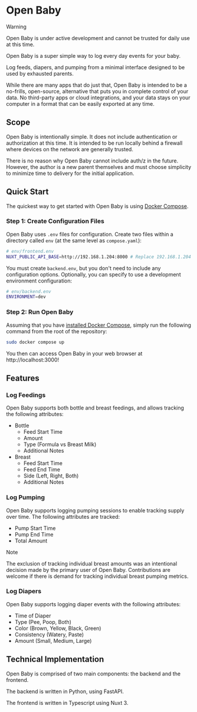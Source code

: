 # Open Baby

> [!WARNING]
> Open Baby is under active development and cannot be trusted
> for daily use at this time.

Open Baby is a super simple way to log every day 
events for your baby. 

Log feeds, diapers, and pumping from a minimal interface
designed to be used by exhausted parents.

While there are many apps that do just that, Open Baby is intended
to be a no-frills, open-source, alternative that puts you in complete
control of your data. No third-party apps or cloud integrations, and your data
stays on your computer in a format that can be easily exported at any time.

## Scope

Open Baby is intentionally simple. It does not include authentication or
authorization at this time. It is intended to be run locally behind a firewall
where devices on the network are generally trusted.

There is no reason why Open Baby cannot include auth/z in the future. However,
the author is a new parent themselves and must choose simplicity to minimize
time to delivery for the initial application.

## Quick Start

The quickest way to get started with Open Baby is using [Docker Compose](https://docs.docker.com/compose/).

### Step 1: Create Configuration Files

Open Baby uses `.env` files for configuration. Create two files within a directory
called `env` (at the same level as `compose.yaml`):

```bash
# env/frontend.env
NUXT_PUBLIC_API_BASE=http://192.168.1.204:8000 # Replace 192.168.1.204 with the IP of the computer running Open Baby.
```

You must create `backend.env`, but you don't need to include any configuration options.
Optionally, you can specify to use a development environment configuration:
```bash
# env/backend.env
ENVIRONMENT=dev
```

### Step 2: Run Open Baby

Assuming that you have [installed Docker Compose](https://docs.docker.com/compose/install/), simply run the following command from the root of the repository:

```bash
sudo docker compose up
```

You then can access Open Baby in your web browser at http://localhost:3000!

## Features

### Log Feedings

Open Baby supports both bottle and breast feedings, and allows
tracking the following attributes:

- Bottle
    - Feed Start Time
    - Amount
    - Type (Formula vs Breast Milk)
    - Additional Notes
- Breast
    - Feed Start Time
    - Feed End Time
    - Side (Left, Right, Both)
    - Additional Notes


### Log Pumping

Open Baby supports logging pumping sessions to enable tracking supply 
over time. The following attributes are tracked:

- Pump Start Time
- Pump End Time
- Total Amount

> [!Note]
> The exclusion of tracking individual breast amounts was an intentional decision made by the primary user of Open Baby. Contributions are welcome if there is demand for tracking individual breast pumping metrics.

### Log Diapers

Open Baby supports logging diaper events with the following attributes:

- Time of Diaper
- Type (Pee, Poop, Both)
- Color (Brown, Yellow, Black, Green)
- Consistency (Watery, Paste)
- Amount (Small, Medium, Large)


## Technical Implementation

Open Baby is comprised of two main components: the backend and the frontend.

The backend is written in Python, using FastAPI.

The frontend is written in Typescript using Nuxt 3.

